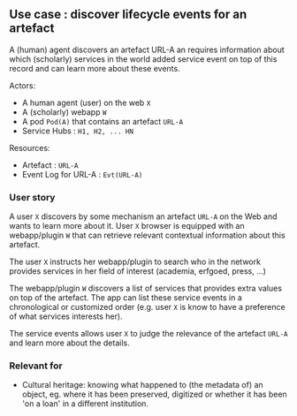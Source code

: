 ## Use case : discover lifecycle events for an artefact

A (human) agent discovers an artefact URL-A an requires information about which (scholarly) services
in the world added service event on top of this record and can learn more about these events.

Actors:
  - A human agent (user) on the web `X`
  - A (scholarly) webapp `W` 
  - A pod `Pod(A)` that contains an artefact `URL-A`
  - Service Hubs : `H1, H2, ... HN`
 
 Resources:
   - Artefact : `URL-A`
   - Event Log for URL-A  : `Evt(URL-A)`

 ### User story

A user `X` discovers by some mechanism an artefact `URL-A` on the Web and wants to learn more about it.
User `X` browser is equipped with an webapp/plugin `W` that can retrieve relevant contextual information
about this artefact. 

The user `X` instructs her webapp/plugin to search who in the network provides services in her field of
interest (academia, erfgoed, press, ...)

The webapp/plugin `W` discovers a list of services that provides extra values on top of the artefact.
The app can list these service events in a chronological or customized order (e.g. user `X` is know to have 
a preference of what services interests her). 

The service events allows user `X` to judge the relevance of the artefact `URL-A` and learn more about the
details.

### Relevant for
 - Cultural heritage: knowing what happened to (the metadata of) an object, eg. where it has been preserved, digitized or whether it has been 'on a loan' in a different institution.